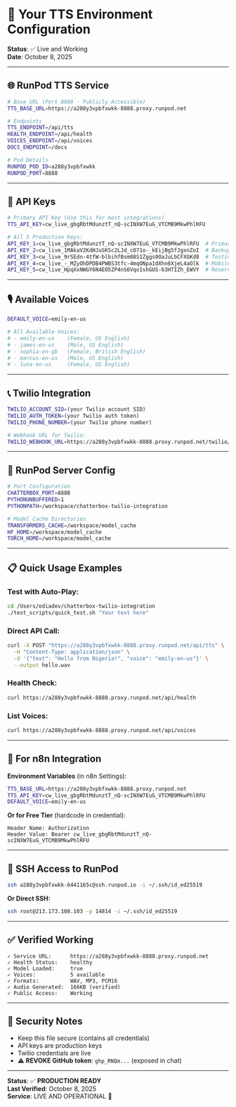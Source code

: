 # 🔑 Your TTS Environment Configuration

**Status**: ✅ Live and Working  
**Date**: October 8, 2025

---

## 🌐 **RunPod TTS Service**

```bash
# Base URL (Port 8888 - Publicly Accessible)
TTS_BASE_URL=https://a288y3vpbfxwkk-8888.proxy.runpod.net

# Endpoints
TTS_ENDPOINT=/api/tts
HEALTH_ENDPOINT=/api/health
VOICES_ENDPOINT=/api/voices
DOCS_ENDPOINT=/docs

# Pod Details
RUNPOD_POD_ID=a288y3vpbfxwkk
RUNPOD_PORT=8888
```

---

## 🔑 **API Keys**

```bash
# Primary API Key (Use this for most integrations)
TTS_API_KEY=cw_live_gbgRbtMdunztT_nQ-scINXW7EuG_VTCMB9MkwPhlRFU

# All 5 Production Keys:
API_KEY_1=cw_live_gbgRbtMdunztT_nQ-scINXW7EuG_VTCMB9MkwPhlRFU  # Primary
API_KEY_2=cw_live_1MAkaV2KdHJuSKSc2LJd_cO71o-_kEijBg5fJgxnZoI  # Backup
API_KEY_3=cw_live_9rSEdn-4tfW-blbihfBsm08S1Zggs0OaJuLbCFXGKd8  # Testing
API_KEY_4=cw_live_-_MZyOhDPDB4PWBS3tfc-4mqONpa1dXhn6XjeL4aOlk  # Mobile
API_KEY_5=cw_live_HpqXxNWGY6N4EO5ZP4nS6Vqo1shGUS-63HTIZh_EWVY  # Reserve
```

---

## 🎙️ **Available Voices**

```bash
DEFAULT_VOICE=emily-en-us

# All Available Voices:
# - emily-en-us    (Female, US English)
# - james-en-us    (Male, US English)
# - sophia-en-gb   (Female, British English)
# - marcus-en-us   (Male, US English)
# - luna-en-us     (Female, US English)
```

---

## 📞 **Twilio Integration**

```bash
TWILIO_ACCOUNT_SID=(your Twilio account SID)
TWILIO_AUTH_TOKEN=(your Twilio auth token)
TWILIO_PHONE_NUMBER=(your Twilio phone number)

# Webhook URL for Twilio:
TWILIO_WEBHOOK_URL=https://a288y3vpbfxwkk-8888.proxy.runpod.net/twilio/voice
```

---

## 🔧 **RunPod Server Config**

```bash
# Port Configuration
CHATTERBOX_PORT=8888
PYTHONUNBUFFERED=1
PYTHONPATH=/workspace/chatterbox-twilio-integration

# Model Cache Directories
TRANSFORMERS_CACHE=/workspace/model_cache
HF_HOME=/workspace/model_cache
TORCH_HOME=/workspace/model_cache
```

---

## 📋 **Quick Usage Examples**

### Test with Auto-Play:
```bash
cd /Users/odiadev/chatterbox-twilio-integration
./test_scripts/quick_test.sh "Your text here"
```

### Direct API Call:
```bash
curl -X POST "https://a288y3vpbfxwkk-8888.proxy.runpod.net/api/tts" \
  -H "Content-Type: application/json" \
  -d '{"text": "Hello from Nigeria!", "voice": "emily-en-us"}' \
  --output hello.wav
```

### Health Check:
```bash
curl https://a288y3vpbfxwkk-8888.proxy.runpod.net/api/health
```

### List Voices:
```bash
curl https://a288y3vpbfxwkk-8888.proxy.runpod.net/api/voices
```

---

## 🔄 **For n8n Integration**

**Environment Variables** (in n8n Settings):
```bash
TTS_BASE_URL=https://a288y3vpbfxwkk-8888.proxy.runpod.net
TTS_API_KEY=cw_live_gbgRbtMdunztT_nQ-scINXW7EuG_VTCMB9MkwPhlRFU
DEFAULT_VOICE=emily-en-us
```

**Or for Free Tier** (hardcode in credential):
```
Header Name: Authorization
Header Value: Bearer cw_live_gbgRbtMdunztT_nQ-scINXW7EuG_VTCMB9MkwPhlRFU
```

---

## 🎯 **SSH Access to RunPod**

```bash
ssh a288y3vpbfxwkk-6441165c@ssh.runpod.io -i ~/.ssh/id_ed25519
```

**Or Direct SSH:**
```bash
ssh root@213.173.108.103 -p 14814 -i ~/.ssh/id_ed25519
```

---

## ✅ **Verified Working**

```
✓ Service URL:      https://a288y3vpbfxwkk-8888.proxy.runpod.net
✓ Health Status:    healthy
✓ Model Loaded:     true
✓ Voices:           5 available
✓ Formats:          WAV, MP3, PCM16
✓ Audio Generated:  166KB (verified)
✓ Public Access:    Working
```

---

## 🔐 **Security Notes**

- Keep this file secure (contains all credentials)
- API keys are production keys
- Twilio credentials are live
- ⚠️ **REVOKE GitHub token**: `ghp_RNQm...` (exposed in chat)

---

**Status**: ✅ **PRODUCTION READY**  
**Last Verified**: October 8, 2025  
**Service**: LIVE AND OPERATIONAL 🎉


